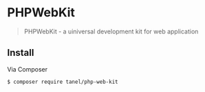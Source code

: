 # PHPWebKit

>  PHPWebKit -  a uiniversal development kit for web application



## Install

Via Composer

``` bash
$ composer require tanel/php-web-kit
```